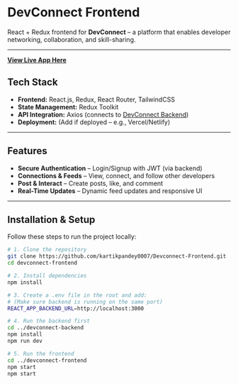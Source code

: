 #  DevConnect Frontend

React + Redux frontend for **DevConnect** – a platform that enables developer networking, collaboration, and skill-sharing.

---

**[View Live App Here](http://54.205.222.250/login)**  

## Tech Stack

- **Frontend:** React.js, Redux, React Router, TailwindCSS  
- **State Management:** Redux Toolkit  
- **API Integration:** Axios (connects to [DevConnect Backend](https://github.com/your-username/devconnect-backend))  
- **Deployment:** (Add if deployed – e.g., Vercel/Netlify)

---

##  Features

-  **Secure Authentication** – Login/Signup with JWT (via backend)  
-  **Connections & Feeds** – View, connect, and follow other developers  
-  **Post & Interact** – Create posts, like, and comment  
-  **Real-Time Updates** – Dynamic feed updates and responsive UI

---

##  Installation & Setup

Follow these steps to run the project locally:

```bash
# 1. Clone the repository
git clone https://github.com/kartikpandey0007/Devconnect-Frontend.git
cd devconnect-frontend

# 2. Install dependencies
npm install

# 3. Create a .env file in the root and add:
# (Make sure backend is running on the same port)
REACT_APP_BACKEND_URL=http://localhost:3000

# 4. Run the backend first
cd ../devconnect-backend
npm install
npm run dev

# 5. Run the frontend
cd ../devconnect-frontend
npm start
npm start
